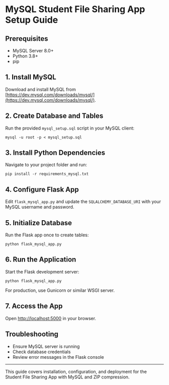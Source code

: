 # MySQL Student File Sharing App Setup Guide

## Prerequisites
- MySQL Server 8.0+
- Python 3.8+
- pip

## 1. Install MySQL
Download and install MySQL from [https://dev.mysql.com/downloads/mysql/](https://dev.mysql.com/downloads/mysql/).

## 2. Create Database and Tables
Run the provided `mysql_setup.sql` script in your MySQL client:

```
mysql -u root -p < mysql_setup.sql
```

## 3. Install Python Dependencies
Navigate to your project folder and run:

```
pip install -r requirements_mysql.txt
```

## 4. Configure Flask App
Edit `flask_mysql_app.py` and update the `SQLALCHEMY_DATABASE_URI` with your MySQL username and password.

## 5. Initialize Database
Run the Flask app once to create tables:

```
python flask_mysql_app.py
```

## 6. Run the Application
Start the Flask development server:

```
python flask_mysql_app.py
```

For production, use Gunicorn or similar WSGI server.

## 7. Access the App
Open [http://localhost:5000](http://localhost:5000) in your browser.

## Troubleshooting
- Ensure MySQL server is running
- Check database credentials
- Review error messages in the Flask console

---
This guide covers installation, configuration, and deployment for the Student File Sharing App with MySQL and ZIP compression.
